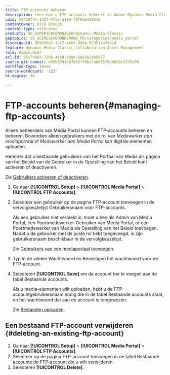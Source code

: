 ```yaml
---
title: FTP-accounts beheren
description: Leer hoe u FTP-accounts beheert in Adobe Dynamic Media Classic.
uuid: c9410f44-14bf-4f55-a199-f0f0de459219
contentOwner: Rick Brough
content-type: reference
products: SG_EXPERIENCEMANAGER/Dynamic-Media-Classic
geptopics: SG_SCENESEVENONDEMAND_PK/categories/media_portal
discoiquuid: d592f0a7-1c27-4463-998a-07351147da1d
feature: Dynamic Media Classic,Collaboration,Asset Management
role: Admin,User
exl-id: 95c7d403-7206-4158-b8ad-6091b24b5077
source-git-commit: d43b0791e67d43ff56a7ab85570b9639c2375e05
workflow-type: tm+mt
source-wordcount: '223'
ht-degree: 0%

---
```


# FTP-accounts beheren{#managing-ftp-accounts}

Alleen beheerders van Media Portal kunnen FTP-accounts beheren en beheren. Bovendien alleen gebruikers met de rol van *Medewerker aan mediaportaal* of *Medewerker aan Media Portal* kan digitale elementen uploaden.

Herinner dat u bestaande gebruikers van het Portaal van Media als pagina van het Beleid van de Gebruiker in de Opstelling van het Beleid kunt activeren of deactiveren.

Zie [Gebruikers activeren of deactiveren](administration-setup.md#activating_or_deactivating_users).

1. Ga naar **[!UICONTROL Setup]** > **[!UICONTROL Media Portal]** > **[!UICONTROL FTP Accounts]**.
1. Selecteer een gebruiker op de pagina FTP-account toevoegen in de vervolgkeuzelijst Gebruikersnaam voor FTP-accounts.

   Als een gebruiker niet vermeld is, moet u hen als Admin van Media Portal, een Poortmedewerker-Gebruiker van Media Portal, of een Poortmedewerker van Media als Opstelling van het Beleid toevoegen. Nadat u de gebruiker met de juiste rol hebt toegevoegd, is zijn gebruikersnaam beschikbaar in de vervolgkeuzelijst.

   Zie [Gebruikers van een mediaportaal toevoegen](adding-media-portal-users.md#adding_a_media_portal_user).

1. Typ in de velden Wachtwoord en Bevestigen het wachtwoord voor de FTP-account.
1. Selecteren **[!UICONTROL Save]** om de account toe te voegen aan de tabel Bestaande accounts.

   Als u media-elementen wilt uploaden, hebt u de FTP-accountgebruikersnaam nodig die in de tabel Bestaande accounts staat, en het wachtwoord dat aan de account is toegewezen.

   Zie [Bestanden uploaden](uploading-files.md#uploading_files).

## Een bestaand FTP-account verwijderen {#deleting-an-existing-ftp-account}

1. Ga naar **[!UICONTROL Setup]** > **[!UICONTROL Media Portal]** > **[!UICONTROL FTP Accounts]**.
1. Selecteer op de pagina FTP-account toevoegen in de tabel Bestaande accounts de FTP-account die u wilt verwijderen.
1. Selecteren **[!UICONTROL Delete]**.
